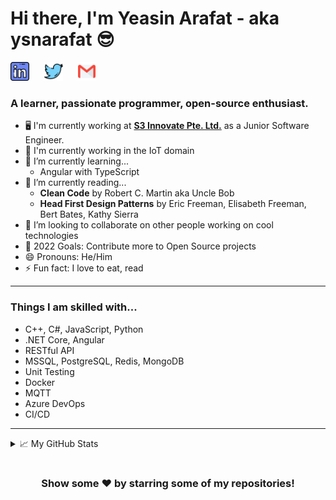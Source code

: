 <!--
**ysnarafat/ysnarafat** is a ✨ _special_ ✨ repository because its `README.md` (this file) appears on your GitHub profile. 
-->
<h1> Hi there, I'm Yeasin Arafat - aka ysnarafat 😎 </h1>

<p align="left">
<a href="https://www.linkedin.com/in/ysnarafat/" target="_blank"><img src="https://github.com/ysnarafat/ysnarafat/blob/main/assets/linkedin.png?raw=true"  height="30"></a>&nbsp;&nbsp;&nbsp;&nbsp;&nbsp;
<a href="https://twitter.com/MdYeasin10A" target="_blank"><img height="30" src="https://github.com/ysnarafat/ysnarafat/blob/main/assets/twitter.png?raw=true"></a>&nbsp;&nbsp;&nbsp;&nbsp;&nbsp;
<a href="mailto:yeasinarafat10@gmail.com" target="_blank"><img height="30" src="https://github.com/ysnarafat/ysnarafat/blob/main/assets/gmail.png?raw=true"></a>&nbsp;&nbsp;&nbsp;&nbsp;&nbsp;
<!-- <a href="https://facebook.com/y32s5n" target="_blank"><img width="35" height="40" src="https://github.com/ysnarafat/ysnarafat/blob/main/assets/facebook.png?raw=true"></a>&nbsp;&nbsp;&nbsp;&nbsp;&nbsp; -->
</p>

### A learner, passionate programmer, open-source enthusiast. 

<!-- <img src="https://github.com/ysnarafat/ysnarafat/assets/Hi.gif" width="29px"> -->

- 🖥️ I'm currently working at <b><a href="https://www.s3innovate.com/" target="_blank">S3 Innovate Pte. Ltd.</a></b> as a Junior Software Engineer.  <!-- Responsible for...  - Developing API for IoT Devices  - MQTT   -->
- 🔨 I'm currently working in the IoT domain
- 🌱 I’m currently learning...
  - Angular with TypeScript 
- 📘 I’m currently reading...
  - <b>Clean Code</b> by Robert C. Martin aka Uncle Bob
  - <b>Head First Design Patterns</b> by Eric Freeman, Elisabeth Freeman, Bert Bates, Kathy Sierra
- 👯 I’m looking to collaborate on other people working on cool technologies
- 🥅 2022 Goals: Contribute more to Open Source projects
- 😄 Pronouns: He/Him
- ⚡ Fun fact: I love to eat, read

<!-- - 🔭 I’m currently working on a project named [Personalized-Job-Board](https://github.com/ysnarafat/Personalized-Job-Board) -->


<!-- - 📫 How to reach me: ... -->

<!-- - 💬 Ask me about ... -->
<!--- 🔭 I’m currently working on ... -->

<hr>

### Things I am skilled with...
  - C++, C#, JavaScript, Python
  - .NET Core, Angular
  - RESTful API
  - MSSQL, PostgreSQL, Redis, MongoDB
  - Unit Testing
  - Docker
  - MQTT
  - Azure DevOps
  - CI/CD




<!--   
<p>
  [<img align="left" alt="Visual Studio Code" width="26px" src="https://raw.githubusercontent.com/github/explore/80688e429a7d4ef2fca1e82350fe8e3517d3494d/topics/visual-studio-code/visual-studio-code.png" />]&nbsp;
[<img align="left" alt="HTML5" width="26px" src="https://raw.githubusercontent.com/github/explore/80688e429a7d4ef2fca1e82350fe8e3517d3494d/topics/html/html.png" />]&nbsp;
[<img align="left" alt="CSS3" width="26px" src="https://raw.githubusercontent.com/github/explore/80688e429a7d4ef2fca1e82350fe8e3517d3494d/topics/css/css.png" />]
[<img align="left" alt="JavaScript" width="26px" src="https://raw.githubusercontent.com/github/explore/80688e429a7d4ef2fca1e82350fe8e3517d3494d/topics/javascript/javascript.png" />]
[<img align="left" alt="React" width="26px" src="https://raw.githubusercontent.com/github/explore/80688e429a7d4ef2fca1e82350fe8e3517d3494d/topics/react/react.png" />]
<img align="left" alt="SQL" width="26px" src="https://raw.githubusercontent.com/github/explore/80688e429a7d4ef2fca1e82350fe8e3517d3494d/topics/sql/sql.png" />]
[<img align="left" alt="MySQL" width="26px" src="https://raw.githubusercontent.com/github/explore/80688e429a7d4ef2fca1e82350fe8e3517d3494d/topics/mysql/mysql.png" />]
[<img align="left" alt="MongoDB" width="26px" src="https://raw.githubusercontent.com/github/explore/80688e429a7d4ef2fca1e82350fe8e3517d3494d/topics/mongodb/mongodb.png" />]
[<img align="left" alt="Git" width="26px" src="https://raw.githubusercontent.com/github/explore/80688e429a7d4ef2fca1e82350fe8e3517d3494d/topics/git/git.png" />]
[<img align="left" alt="GitHub" width="26px" src="https://raw.githubusercontent.com/github/explore/78df643247d429f6cc873026c0622819ad797942/topics/github/github.png" />]&nbsp;
[<img align="left" alt="Terminal" width="26px" src="https://raw.githubusercontent.com/github/explore/80688e429a7d4ef2fca1e82350fe8e3517d3494d/topics/terminal/terminal.png" />] -->

<!--
  <img alt="React" src="https://img.shields.io/badge/-React-45b8d8?style=flat-square&logo=react&logoColor=white" />
  <img 
  <img alt="Docker" src="https://img.shields.io/badge/-Docker-46a2f1?style=flat-square&logo=docker&logoColor=white" />
-->
  <!--
  <img alt="github actions" src="https://img.shields.io/badge/-Github_Actions-2088FF?style=flat-square&logo=github-actions&logoColor=white" />
  <img alt="redux" src="https://img.shields.io/badge/-Redux-764ABC?style=flat-square&logo=redux&logoColor=white" />
  <img alt="Nodejs" src="https://img.shields.io/badge/-Nodejs-43853d?style=flat-square&logo=Node.js&logoColor=white" />
  -->
  <!--
  <img alt="git" src="https://img.shields.io/badge/-Git-F05032?style=flat-square&logo=git&logoColor=white" />
  <img alt="MongoDB" src="https://img.shields.io/badge/-MongoDB-13aa52?style=flat-square&logo=mongodb&logoColor=white" />
  -->
  
<hr>

<details>
<summary>📈 My GitHub Stats</summary>

<p align="center"> <img src="https://github-readme-stats.vercel.app/api?username=ysnarafat&show_icons=true&theme=gotham" alt="abhisheknaiidu" />

</details>

<br>

<div align="center">

### Show some ❤️ by starring some of my repositories!

</div>
